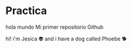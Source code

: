 # Practica
hola mundo 
Mi primer repositorio Github

hi! i'm Jesica :alien: 
and i have a dog called Phoebe :dog2:
